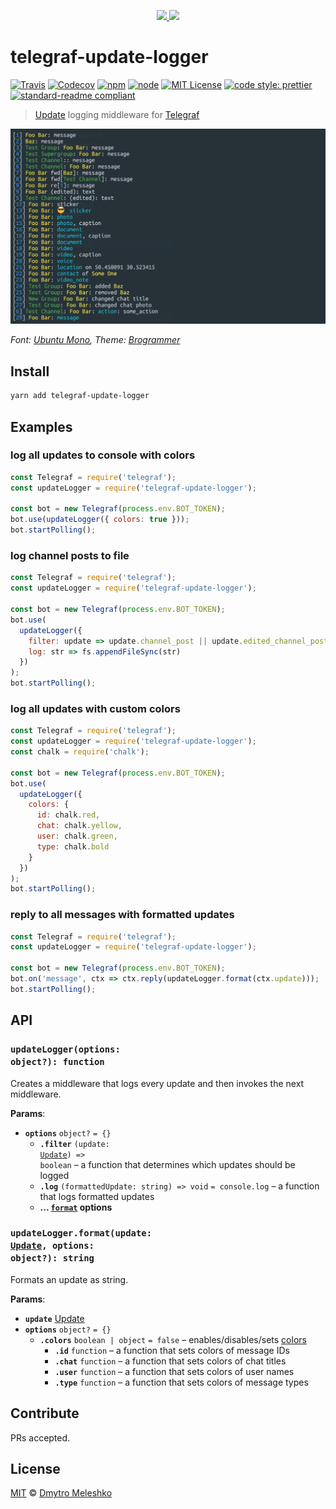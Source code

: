 <p align="center">
  <a href="https://telegram.org/">
    <img height="150" src="https://cdn.worldvectorlogo.com/logos/telegram.svg">
  </a>
  <a href="http://telegraf.js.org/">
    <img height="150" src="https://cdn.rawgit.com/telegraf/telegraf/develop/docs/telegraf.png">
  </a>
</p>

# telegraf-update-logger

[![Travis](https://img.shields.io/travis/dmitmel/telegraf-update-logger.svg?style=flat-square)](https://travis-ci.org/dmitmel/telegraf-update-logger)
[![Codecov](https://img.shields.io/codecov/c/github/dmitmel/telegraf-update-logger.svg?style=flat-square)](https://codecov.io/gh/dmitmel/telegraf-update-logger)
[![npm](https://img.shields.io/npm/v/telegraf-update-logger.svg?style=flat-square)](http://npmjs.com/package/telegraf-update-logger)
[![node](https://img.shields.io/node/v/telegraf-update-logger.svg?style=flat-square)](https://nodejs.org)
[![MIT License](https://img.shields.io/npm/l/telegraf-update-logger.svg?style=flat-square)](http://opensource.org/licenses/MIT)
[![code style: prettier](https://img.shields.io/badge/code_style-prettier-ff69b4.svg?style=flat-square)](https://github.com/prettier/prettier)
[![standard-readme compliant](https://img.shields.io/badge/readme%20style-standard-brightgreen.svg?style=flat-square)](https://github.com/RichardLitt/standard-readme)

> [Update](https://core.telegram.org/bots/api#update) logging middleware for [Telegraf](http://telegraf.js.org/)

![Example](example.png)

_Font: [Ubuntu Mono](https://design.ubuntu.com/font/), Theme: [Brogrammer](https://github.com/mbadolato/iTerm2-Color-Schemes#brogrammer)_

## Install

```bash
yarn add telegraf-update-logger
```

## Examples

### log all updates to console with colors

```js
const Telegraf = require('telegraf');
const updateLogger = require('telegraf-update-logger');

const bot = new Telegraf(process.env.BOT_TOKEN);
bot.use(updateLogger({ colors: true }));
bot.startPolling();
```

### log channel posts to file

```js
const Telegraf = require('telegraf');
const updateLogger = require('telegraf-update-logger');

const bot = new Telegraf(process.env.BOT_TOKEN);
bot.use(
  updateLogger({
    filter: update => update.channel_post || update.edited_channel_post,
    log: str => fs.appendFileSync(str)
  })
);
bot.startPolling();
```

### log all updates with custom colors

```js
const Telegraf = require('telegraf');
const updateLogger = require('telegraf-update-logger');
const chalk = require('chalk');

const bot = new Telegraf(process.env.BOT_TOKEN);
bot.use(
  updateLogger({
    colors: {
      id: chalk.red,
      chat: chalk.yellow,
      user: chalk.green,
      type: chalk.bold
    }
  })
);
bot.startPolling();
```

### reply to all messages with formatted updates

```js
const Telegraf = require('telegraf');
const updateLogger = require('telegraf-update-logger');

const bot = new Telegraf(process.env.BOT_TOKEN);
bot.on('message', ctx => ctx.reply(updateLogger.format(ctx.update)));
bot.startPolling();
```

## API

### <code>updateLogger(options: object?): function</code>

Creates a middleware that logs every update and then invokes the next middleware.

**Params**:

- **`options`** `object?` `= {}`
  - **`.filter`** <code>(update: <a href="https://core.telegram.org/bots/api#update">Update</a>) => boolean</code> – a function that determines which updates should be logged
  - **`.log`** `(formattedUpdate: string) => void` `= console.log` – a function that logs formatted updates
  - **... [`format`](#updateloggerformatupdate-update-options-object-string) options**

### <code>updateLogger.format(update: <a href="https://core.telegram.org/bots/api#update">Update</a>, options: object?): string</code>

Formats an update as string.

**Params**:

- **`update`** [Update](https://core.telegram.org/bots/api#update)
- **`options`** `object?` `= {}`
  - **`.colors`** `boolean | object` `= false` – enables/disables/sets [colors](https://github.com/chalk/chalk/)
    - **`.id`** `function` – a function that sets colors of message IDs
    - **`.chat`** `function` – a function that sets colors of chat titles
    - **`.user`** `function` – a function that sets colors of user names
    - **`.type`** `function` – a function that sets colors of message types

## Contribute

PRs accepted.

## License

[MIT](LICENSE) © [Dmytro Meleshko](https://github.com/dmitmel)
